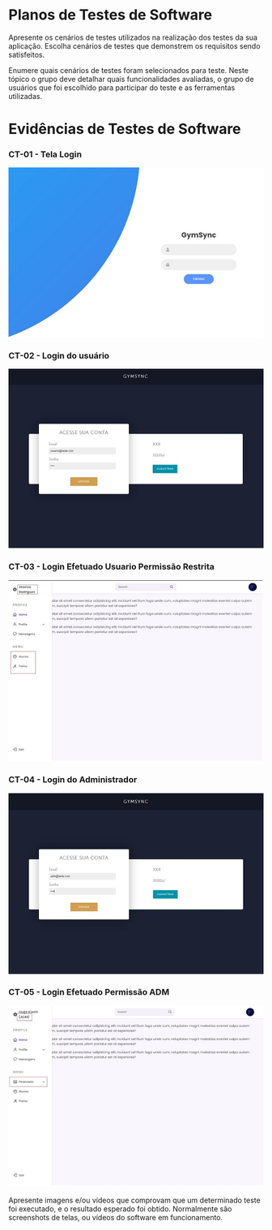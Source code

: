 # Planos de Testes de Software

Apresente os cenários de testes utilizados na realização dos testes da sua aplicação. Escolha cenários de testes que demonstrem os requisitos sendo satisfeitos.

Enumere quais cenários de testes foram selecionados para teste. Neste tópico o grupo deve detalhar quais funcionalidades avaliadas, o grupo de usuários que foi escolhido para participar do teste e as ferramentas utilizadas.
 
# Evidências de Testes de Software
### CT-01 - Tela Login
![Figura 1](img/RF_001_loginV02.jpg)

### CT-02 - Login do usuário
![Figura 1](img/RF_001_login_usuario.JPG)

### CT-03 - Login Efetuado Usuario Permissão Restrita
![Figura 1](img/RF_001_dashboar_permissao_usuario.jpg)

### CT-04 - Login do Administrador
![Figura 1](img/RF_001_login_administrador.JPG)

### CT-05 - Login Efetuado Permissão ADM
![Figura 1](img/RF_001_dashboar_permissao_adm.jpg)




Apresente imagens e/ou vídeos que comprovam que um determinado teste foi executado, e o resultado esperado foi obtido. Normalmente são screenshots de telas, ou vídeos do software em funcionamento.
